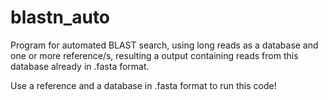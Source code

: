 # blastn_auto
Program for automated BLAST search, using long reads as a database and one or more reference/s, resulting a output containing reads from this database already in .fasta format.


Use a reference and a database in .fasta format to run this code!
